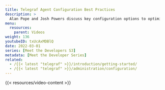 ```yaml
---
title: Telegraf Agent Configuration Best Practices
description: >
  Alan Pope and Josh Powers discuss key configuration options to optimize data ingest for Telegraf plugins.
menu:
  resources:
    parent: Videos
weight: 136
youtubeID: txUcAxMDBlQ
date: 2022-03-01
series: [Meet the Developers S3]
metadata: [Meet the Developer Series]
related: 
  - /{{< latest "telegraf" >}}/introduction/getting-started/
  - /{{< latest "telegraf" >}}/administration/configuration/
---
```


{{< resources/video-content >}}

